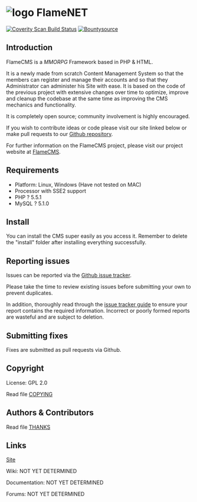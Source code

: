 # ![logo](http://i.imgur.com/Tignp9F.png) FlameNET

[![Coverity Scan Build Status](https://scan.coverity.com/projects/3899/badge.svg)](https://scan.coverity.com/projects/3899/) 
[![Bountysource](https://www.bountysource.com/badge/team?team_id=56506&style=bounties_received)](https://www.bountysource.com/badge/team?team_id=56506&style=bounties_received)  

## Introduction

FlameCMS is a *MMORPG* Framework based in PHP & HTML.

It is a newly made from scratch Content Management System so that the members
can register and manage their accounts and so that they Administrator can
administer his Site with ease.
It is based on the code of the previous project with extensive changes over time 
to optimize, improve and cleanup the codebase at the same time as improving the 
CMS mechanics and functionality.

It is completely open source; community involvement is highly encouraged.

If you wish to contribute ideas or code please visit our site linked below or
make pull requests to our [Github repository](https://github.com/FlameNET/FlameCMS).

For further information on the FlameCMS project, please visit our project
website at [FlameCMS](http://flamenet.github.io/FlameCMS).

## Requirements

+ Platform: Linux, Windows (Have not tested on MAC)
+ Processor with SSE2 support
+ PHP ? 5.5.1
+ MySQL ? 5.1.0


## Install

You can install the CMS super easily as you access it. Remember to delete the "install" folder after installing everything successfully.

## Reporting issues

Issues can be reported via the [Github issue tracker](https://github.com/FlameNET/FlameCMS/issues).

Please take the time to review existing issues before submitting your own to
prevent duplicates.

In addition, thoroughly read through the [issue tracker guide](https://github.com/FlameNET/FlameCMS/issues/1) to ensure
your report contains the required information. Incorrect or poorly formed
reports are wasteful and are subject to deletion.


## Submitting fixes

Fixes are submitted as pull requests via Github.

## Copyright

License: GPL 2.0

Read file [COPYING](COPYING)


## Authors &amp; Contributors

Read file [THANKS](THANKS)


## Links

[Site](http://flamenet.github.io/FlameCMS)

Wiki: NOT YET DETERMINED

Documentation: NOT YET DETERMINED

Forums: NOT YET DETERMINED
